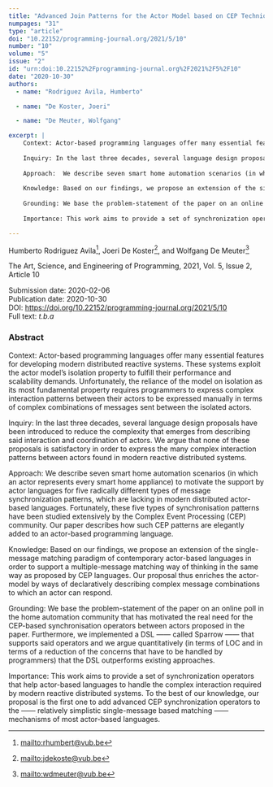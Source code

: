 ```yaml
---
title: "Advanced Join Patterns for the Actor Model based on CEP Techniques"
numpages: "31"
type: "article"
doi: "10.22152/programming-journal.org/2021/5/10"
number: "10"
volume: "5"
issue: "2"
id: "urn:doi:10.22152%2Fprogramming-journal.org%2F2021%2F5%2F10"
date: "2020-10-30"
authors: 
  - name: "Rodriguez Avila, Humberto"

  - name: "De Koster, Joeri"

  - name: "De Meuter, Wolfgang"

excerpt: |
    Context: Actor-based programming languages offer many essential features for developing modern distributed reactive systems. These systems exploit the actor model’s isolation property to fulfill their performance and scalability demands. Unfortunately, the reliance of the model on isolation as its most fundamental property requires programmers to express complex interaction patterns between their actors to be expressed manually in terms of complex combinations of messages sent between the isolated actors.
    
    Inquiry: In the last three decades, several language design proposals have been introduced to reduce the complexity that emerges from describing said interaction and coordination of actors. We argue that none of these proposals is satisfactory in order to express the many complex interaction patterns between actors found in modern reactive distributed systems.
    
    Approach:  We describe seven smart home automation scenarios (in which an actor represents every smart home appliance) to motivate the support by actor languages for five radically different types of message synchronization patterns, which are lacking in modern distributed actor-based languages. Fortunately, these five types of synchronisation patterns have been studied extensively by the Complex Event Processing (CEP) community. Our paper describes how such CEP patterns are elegantly added to an actor-based programming language.
    
    Knowledge: Based on our findings, we propose an extension of the single-message matching paradigm of contemporary actor-based languages in order to support a multiple-message matching way of thinking in the same way as proposed by CEP languages. Our proposal thus enriches the actor-model by ways of declaratively describing complex message combinations to which an actor can respond.
    
    Grounding: We base the problem-statement of the paper on an online poll in the home automation community that has motivated the real need for the CEP-based synchronisation operators between actors proposed in the paper. Furthermore, we implemented a DSL —— called Sparrow —— that supports said operators and we argue quantitatively (in terms of LOC and in terms of a reduction of the concerns that have to be handled by programmers) that the DSL outperforms existing approaches.
    
    Importance: This work aims to provide a set of synchronization operators that help actor-based languages to handle the complex interaction required by modern reactive distributed systems. To the best of our knowledge, our proposal is the first one to add advanced CEP synchronization operators to the —— relatively simplistic single-message based matching —— mechanisms of most actor-based languages.

---
```

Humberto Rodriguez Avila[^1], Joeri De Koster[^2], and Wolfgang De Meuter[^3]

The Art, Science, and Engineering of Programming, 2021, Vol. 5, Issue 2, Article 10

Submission date: 2020-02-06  
Publication date: 2020-10-30  
DOI: <https://doi.org/10.22152/programming-journal.org/2021/5/10>  
Full text: *t.b.a*  


### Abstract
Context: Actor-based programming languages offer many essential features for developing modern distributed reactive systems. These systems exploit the actor model’s isolation property to fulfill their performance and scalability demands. Unfortunately, the reliance of the model on isolation as its most fundamental property requires programmers to express complex interaction patterns between their actors to be expressed manually in terms of complex combinations of messages sent between the isolated actors.

Inquiry: In the last three decades, several language design proposals have been introduced to reduce the complexity that emerges from describing said interaction and coordination of actors. We argue that none of these proposals is satisfactory in order to express the many complex interaction patterns between actors found in modern reactive distributed systems.

Approach:  We describe seven smart home automation scenarios (in which an actor represents every smart home appliance) to motivate the support by actor languages for five radically different types of message synchronization patterns, which are lacking in modern distributed actor-based languages. Fortunately, these five types of synchronisation patterns have been studied extensively by the Complex Event Processing (CEP) community. Our paper describes how such CEP patterns are elegantly added to an actor-based programming language.

Knowledge: Based on our findings, we propose an extension of the single-message matching paradigm of contemporary actor-based languages in order to support a multiple-message matching way of thinking in the same way as proposed by CEP languages. Our proposal thus enriches the actor-model by ways of declaratively describing complex message combinations to which an actor can respond.

Grounding: We base the problem-statement of the paper on an online poll in the home automation community that has motivated the real need for the CEP-based synchronisation operators between actors proposed in the paper. Furthermore, we implemented a DSL —— called Sparrow —— that supports said operators and we argue quantitatively (in terms of LOC and in terms of a reduction of the concerns that have to be handled by programmers) that the DSL outperforms existing approaches.

Importance: This work aims to provide a set of synchronization operators that help actor-based languages to handle the complex interaction required by modern reactive distributed systems. To the best of our knowledge, our proposal is the first one to add advanced CEP synchronization operators to the —— relatively simplistic single-message based matching —— mechanisms of most actor-based languages.


[^1]: <mailto:rhumbert@vub.be>
[^2]: <mailto:jdekoste@vub.be>
[^3]: <mailto:wdmeuter@vub.be>
